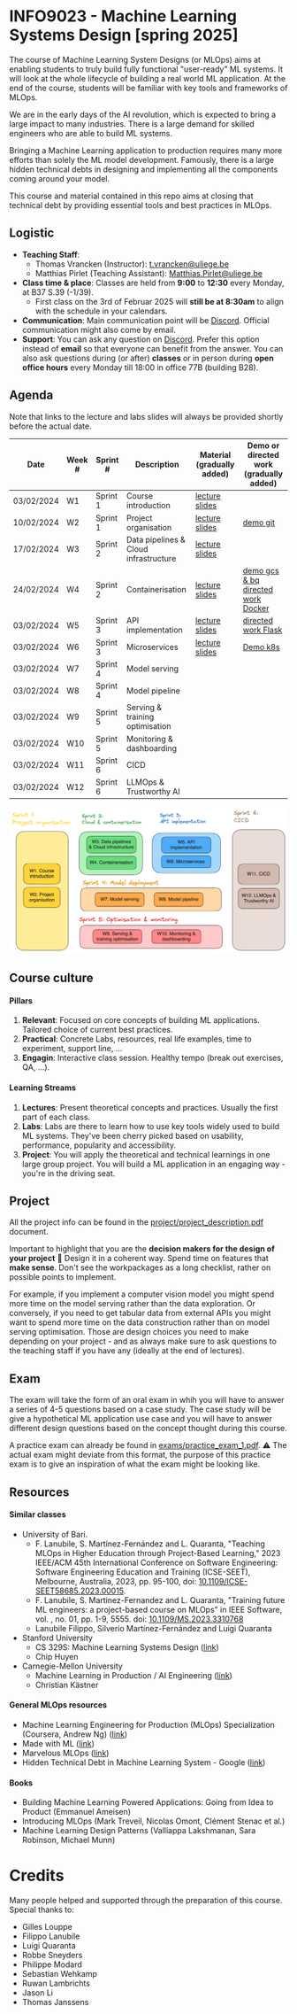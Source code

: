 # INFO9023 - Machine Learning Systems Design [spring 2025]

The course of Machine Learning System Designs (or MLOps) aims at enabling students to truly build fully functional "user-ready" ML systems. It will look at the whole lifecycle of building a real world ML application. At the end of the course, students will be familiar with key tools and frameworks of MLOps.

We are in the early days of the AI revolution, which is expected to bring a large impact to many industries. There is a large demand for skilled engineers who are able to build ML systems.

Bringing a Machine Learning application to production requires many more efforts than solely the ML model development. Famously, there is a large hidden technical debts in designing and implementing all the components coming around your model.

This course and material contained in this repo aims at closing that technical debt by providing essential tools and best practices in MLOps.

## Logistic
- **Teaching Staff**: 
  - Thomas Vrancken (Instructor): t.vrancken@uliege.be
  - Matthias Pirlet (Teaching Assistant): Matthias.Pirlet@uliege.be 
- **Class time & place**: Classes are held from **9:00** to **12:30** every Monday, at B37 S.39 (-1/39).
  - First class on the 3rd of Februar 2025 will **still be at 8:30am** to align with the schedule in your calendars. 
- **Communication**: Main communication point will be [Discord](https://discord.gg/kY6B3cchkr). Official communication might also come by email.
- **Support**: You can ask any question on [Discord](https://discord.gg/kY6B3cchkr). Prefer this option instead of **email** so that everyone can benefit from the answer. You can also ask questions during (or after) **classes** or in person during **open office hours** every Monday till 18:00 in office 77B (building B28).

## Agenda

Note that links to the lecture and labs slides will always be provided shortly before the actual date.

| Date       | Week #     | Sprint #       | Description       | Material (gradually added)      | Demo or directed work (gradually added) |
|------------|------------|----------------|-------------------|---------------------------------|------------------------|
| 03/02/2024 | W1  | Sprint 1 | Course introduction | [lecture slides](lectures/01_course_introduction.pdf)  | |
| 10/02/2024 | W2  | Sprint 1 | Project organisation | [lecture slides](lectures/02_project_organisation.pdf)  | [demo git](demos/01_git/README.md) | 
| 17/02/2024 | W3  | Sprint 2 | Data pipelines & Cloud infrastructure | [lecture slides](lectures/03_data_pipelines_&_cloud_infrastructure.pdf) |
| 24/02/2024 | W4  | Sprint 2 | Containerisation | [lecture slides](lectures/04_containerisation.pdf) | [demo gcs & bq](demos/02_gcs_bq/README.md) [directed work Docker](directed_work/01_docker/README.md)|
| 03/02/2024 | W5  | Sprint 3 | API implementation | [lecture slides](lectures/05_API_implementation.pdf) | [directed work Flask](directed_work/02_flask/README.md) |
| 03/02/2024 | W6  | Sprint 3 | Microservices  | [lecture slides](lectures/06_microservices.pdf) | [Demo k8s](demos/03_kubernetes/) |
| 03/02/2024 | W7  | Sprint 4 | Model serving | []()  |
| 03/02/2024 | W8  | Sprint 4 | Model pipeline | []()  |
| 03/02/2024 | W9  | Sprint 5 | Serving & training optimisation | []()  |
| 03/02/2024 | W10 | Sprint 5 | Monitoring & dashboarding | []()  |
| 03/02/2024 | W11 | Sprint 6 | CICD | []()  |
| 03/02/2024 | W12 | Sprint 6 | LLMOps & Trustworthy AI | []()  |

![Topics overview](figures/classes_overview.png)

## Course culture

#### Pillars
1. **Relevant**: Focused on core concepts of building ML applications. Tailored choice of current best practices.
2. **Practical**: Concrete Labs, resources, real life examples, time to experiment, support line, …
3. **Engagin**: Interactive class session. Healthy tempo (break out exercises, QA, …). 

#### Learning Streams
1. **Lectures**: Present theoretical concepts and practices. Usually the first part of each class.
2. **Labs**: Labs are there to learn how to use key tools widely used to build ML systems. They've been cherry picked based on usability, performance, popularity and accessibility. 
3. **Project**: You will apply the theoretical and technical learnings in one large group project. You will build a ML application in an engaging way - you're in the driving seat.

## Project 

All the project info can be found in the [project/project_description.pdf](project/project_description.pdf) document.

Important to highlight that you are the **decision makers for the design of your project** :open_hands: Design it in a coherent way. Spend time on features that **make sense**. Don't see the workpackages as a long checklist, rather on possible points to implement.

For example, if you implement a computer vision model you might spend more time on the model serving rather than the data exploration. Or conversely, if you need to get tabular data from external APIs you might want to spend more time on the data construction rather than on model serving optimisation. Those are design choices you need to make depending on your project - and as always make sure to ask questions to the teaching staff if you have any (ideally at the end of lectures).  

## Exam 

The exam will take the form of an oral exam in whih you will have to answer a series of 4-5 questions based on a case study. The case study will be give a hypothetical ML application use case and you will have to answer different design questions based on the concept thought during this course.

A practice exam can already be found in [exams/practice_exam_1.pdf](exams/practice_exam_1.pdf). :warning: The actual exam might deviate from this format, the purpose of this practice exam is to give an inspiration of what the exam might be looking like.

## Resources

#### Similar classes
- University of Bari.
  - F. Lanubile, S. Martínez-Fernández and L. Quaranta, "Teaching MLOps in Higher Education through Project-Based Learning," 2023 IEEE/ACM 45th International Conference on Software Engineering: Software Engineering Education and Training (ICSE-SEET), Melbourne, Australia, 2023, pp. 95-100, doi: [10.1109/ICSE-SEET58685.2023.00015](https://ieeexplore.ieee.org/document/10172734).
  - F. Lanubile, S. Martinez-Fernandez and L. Quaranta, "Training future ML engineers: a project-based course on MLOps" in IEEE Software, vol. , no. 01, pp. 1-9, 5555.
doi: [10.1109/MS.2023.3310768](https://www.computer.org/csdl/magazine/so/2024/02/10243109/1QfhWPYvSYU)
  - Lanubile Filippo, Silverio Martínez-Fernández and Luigi Quaranta
- Stanford University
  - CS 329S: Machine Learning Systems Design ([link](https://stanford-cs329s.github.io/))
  - Chip Huyen
- Carnegie-Mellon University
  - Machine Learning in Production / AI Engineering ([link](https://ckaestne.github.io/seai/)) 
  - Christian Kästner

#### General MLOps resources
- Machine Learning Engineering for Production (MLOps) Specialization (Coursera, Andrew Ng) ([link](https://www.coursera.org/specializations/machine-learning-engineering-for-production-mlops?utm_campaign=video-youtube-mlops-video-series&utm_medium=institutions&utm_source=deeplearning-ai))
- Made with ML ([link](https://madewithml.com/))
- Marvelous MLOps ([link](https://marvelousmlops.substack.com/))
- Hidden Technical Debt in Machine Learning System - Google ([link](https://proceedings.neurips.cc/paper_files/paper/2015/file/86df7dcfd896fcaf2674f757a2463eba-Paper.pdf))

#### Books
- Building Machine Learning Powered Applications: Going from Idea to Product (Emmanuel Ameisen)
- Introducing MLOps (Mark Treveil, Nicolas Omont, Clément Stenac et al.)
- Machine Learning Design Patterns (Valliappa Lakshmanan, Sara Robinson, Michael Munn)

# Credits

Many people helped and supported through the preparation of this course. Special thanks to:
- Gilles Louppe
- Filippo Lanubile
- Luigi Quaranta
- Robbe Sneyders
- Philippe Modard
- Sebastian Wehkamp
- Ruwan Lambrichts
- Jason Li
- Thomas Janssens